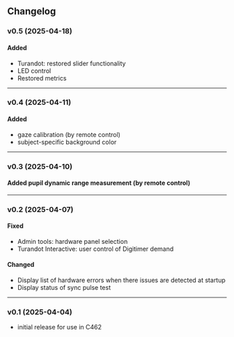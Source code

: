 ## Changelog

### v0.5 (2025-04-18)
#### Added
- Turandot: restored slider functionality
- LED control
- Restored metrics

---

### v0.4 (2025-04-11)
#### Added
- gaze calibration (by remote control)
- subject-specific background color

---

### v0.3 (2025-04-10)
#### Added pupil dynamic range measurement (by remote control)

---

### v0.2 (2025-04-07)
#### Fixed
- Admin tools: hardware panel selection
- Turandot Interactive: user control of Digitimer demand
#### Changed
- Display list of hardware errors when there issues are detected at startup
- Display status of sync pulse test

---

### v0.1 (2025-04-04)
- initial release for use in C462

